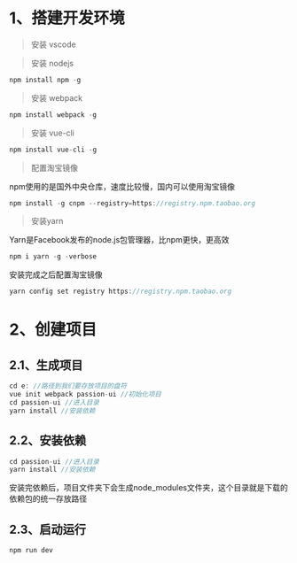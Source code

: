 # 1、搭建开发环境
> 安装 vscode

> 安装 nodejs

```java
npm install npm -g
```

> 安装 webpack

```java
npm install webpack -g
```

> 安装 vue-cli


```java
npm install vue-cli -g
```

> 配置淘宝镜像 

npm使用的是国外中央仓库，速度比较慢，国内可以使用淘宝镜像

```java
npm install -g cnpm --registry=https://registry.npm.taobao.org
```

> 安装yarn

Yarn是Facebook发布的node.js包管理器，比npm更快，更高效

```java 
npm i yarn -g -verbose
```

安装完成之后配置淘宝镜像

```java
yarn config set registry https://registry.npm.taobao.org
```

# 2、创建项目

## 2.1、生成项目
```java
cd e: //路径到我们要存放项目的盘符
vue init webpack passion-ui //初始化项目
cd passion-ui //进入目录
yarn install //安装依赖
```

## 2.2、安装依赖

```java
cd passion-ui //进入目录
yarn install //安装依赖
```
安装完依赖后，项目文件夹下会生成node_modules文件夹，这个目录就是下载的依赖包的统一存放路径

## 2.3、启动运行

```java
npm run dev
```
